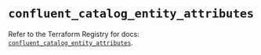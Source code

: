 # `confluent_catalog_entity_attributes`

Refer to the Terraform Registry for docs: [`confluent_catalog_entity_attributes`](https://registry.terraform.io/providers/confluentinc/confluent/2.10.0/docs/resources/catalog_entity_attributes).
